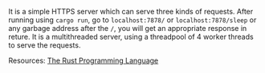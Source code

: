 It is a simple HTTPS server which can serve three kinds of requests. After running using `cargo run`, go to `localhost:7878/` or `localhost:7878/sleep` or any garbage address after the `/`, you will get an appropriate response in reture.
It is a multithreaded server, using a threadpool of 4 worker threads to serve the requests.

Resources:
[The Rust Programming Language](https://doc.rust-lang.org/stable/book/)

